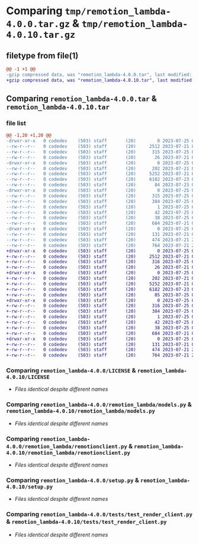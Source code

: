 # Comparing `tmp/remotion_lambda-4.0.0.tar.gz` & `tmp/remotion_lambda-4.0.10.tar.gz`

## filetype from file(1)

```diff
@@ -1 +1 @@
-gzip compressed data, was "remotion_lambda-4.0.0.tar", last modified: Tue Jul 25 00:57:47 2023, max compression
+gzip compressed data, was "remotion_lambda-4.0.10.tar", last modified: Tue Jul 25 00:58:21 2023, max compression
```

## Comparing `remotion_lambda-4.0.0.tar` & `remotion_lambda-4.0.10.tar`

### file list

```diff
@@ -1,20 +1,20 @@
-drwxr-xr-x   0 codedev    (503) staff       (20)        0 2023-07-25 00:57:47.760849 remotion_lambda-4.0.0/
--rw-r--r--   0 codedev    (503) staff       (20)     2512 2023-07-21 08:40:48.000000 remotion_lambda-4.0.0/LICENSE
--rw-r--r--   0 codedev    (503) staff       (20)      315 2023-07-25 00:57:47.760697 remotion_lambda-4.0.0/PKG-INFO
--rw-r--r--   0 codedev    (503) staff       (20)       26 2023-07-21 08:40:48.000000 remotion_lambda-4.0.0/README.md
-drwxr-xr-x   0 codedev    (503) staff       (20)        0 2023-07-25 00:57:47.758638 remotion_lambda-4.0.0/remotion_lambda/
--rw-r--r--   0 codedev    (503) staff       (20)      202 2023-07-21 08:40:48.000000 remotion_lambda-4.0.0/remotion_lambda/__init__.py
--rw-r--r--   0 codedev    (503) staff       (20)     5252 2023-07-21 08:40:48.000000 remotion_lambda-4.0.0/remotion_lambda/models.py
--rw-r--r--   0 codedev    (503) staff       (20)     6182 2023-07-23 00:48:40.000000 remotion_lambda-4.0.0/remotion_lambda/remotionclient.py
--rw-r--r--   0 codedev    (503) staff       (20)       84 2023-07-23 00:21:34.000000 remotion_lambda-4.0.0/remotion_lambda/version.py
-drwxr-xr-x   0 codedev    (503) staff       (20)        0 2023-07-25 00:57:47.759537 remotion_lambda-4.0.0/remotion_lambda.egg-info/
--rw-r--r--   0 codedev    (503) staff       (20)      315 2023-07-25 00:57:47.000000 remotion_lambda-4.0.0/remotion_lambda.egg-info/PKG-INFO
--rw-r--r--   0 codedev    (503) staff       (20)      384 2023-07-25 00:57:47.000000 remotion_lambda-4.0.0/remotion_lambda.egg-info/SOURCES.txt
--rw-r--r--   0 codedev    (503) staff       (20)        1 2023-07-25 00:57:47.000000 remotion_lambda-4.0.0/remotion_lambda.egg-info/dependency_links.txt
--rw-r--r--   0 codedev    (503) staff       (20)       42 2023-07-25 00:57:47.000000 remotion_lambda-4.0.0/remotion_lambda.egg-info/top_level.txt
--rw-r--r--   0 codedev    (503) staff       (20)       38 2023-07-25 00:57:47.760891 remotion_lambda-4.0.0/setup.cfg
--rw-r--r--   0 codedev    (503) staff       (20)      684 2023-07-21 08:40:48.000000 remotion_lambda-4.0.0/setup.py
-drwxr-xr-x   0 codedev    (503) staff       (20)        0 2023-07-25 00:57:47.760293 remotion_lambda-4.0.0/tests/
--rw-r--r--   0 codedev    (503) staff       (20)      131 2023-07-21 08:40:48.000000 remotion_lambda-4.0.0/tests/__init__.py
--rw-r--r--   0 codedev    (503) staff       (20)      474 2023-07-21 22:55:58.000000 remotion_lambda-4.0.0/tests/test_get_render_progress_client.py
--rw-r--r--   0 codedev    (503) staff       (20)      764 2023-07-21 22:55:55.000000 remotion_lambda-4.0.0/tests/test_render_client.py
+drwxr-xr-x   0 codedev    (503) staff       (20)        0 2023-07-25 00:58:21.787713 remotion_lambda-4.0.10/
+-rw-r--r--   0 codedev    (503) staff       (20)     2512 2023-07-21 08:40:48.000000 remotion_lambda-4.0.10/LICENSE
+-rw-r--r--   0 codedev    (503) staff       (20)      316 2023-07-25 00:58:21.787545 remotion_lambda-4.0.10/PKG-INFO
+-rw-r--r--   0 codedev    (503) staff       (20)       26 2023-07-21 08:40:48.000000 remotion_lambda-4.0.10/README.md
+drwxr-xr-x   0 codedev    (503) staff       (20)        0 2023-07-25 00:58:21.786093 remotion_lambda-4.0.10/remotion_lambda/
+-rw-r--r--   0 codedev    (503) staff       (20)      202 2023-07-21 08:40:48.000000 remotion_lambda-4.0.10/remotion_lambda/__init__.py
+-rw-r--r--   0 codedev    (503) staff       (20)     5252 2023-07-21 08:40:48.000000 remotion_lambda-4.0.10/remotion_lambda/models.py
+-rw-r--r--   0 codedev    (503) staff       (20)     6182 2023-07-23 00:48:40.000000 remotion_lambda-4.0.10/remotion_lambda/remotionclient.py
+-rw-r--r--   0 codedev    (503) staff       (20)       85 2023-07-25 00:58:16.000000 remotion_lambda-4.0.10/remotion_lambda/version.py
+drwxr-xr-x   0 codedev    (503) staff       (20)        0 2023-07-25 00:58:21.786610 remotion_lambda-4.0.10/remotion_lambda.egg-info/
+-rw-r--r--   0 codedev    (503) staff       (20)      316 2023-07-25 00:58:21.000000 remotion_lambda-4.0.10/remotion_lambda.egg-info/PKG-INFO
+-rw-r--r--   0 codedev    (503) staff       (20)      384 2023-07-25 00:58:21.000000 remotion_lambda-4.0.10/remotion_lambda.egg-info/SOURCES.txt
+-rw-r--r--   0 codedev    (503) staff       (20)        1 2023-07-25 00:58:21.000000 remotion_lambda-4.0.10/remotion_lambda.egg-info/dependency_links.txt
+-rw-r--r--   0 codedev    (503) staff       (20)       42 2023-07-25 00:58:21.000000 remotion_lambda-4.0.10/remotion_lambda.egg-info/top_level.txt
+-rw-r--r--   0 codedev    (503) staff       (20)       38 2023-07-25 00:58:21.787756 remotion_lambda-4.0.10/setup.cfg
+-rw-r--r--   0 codedev    (503) staff       (20)      684 2023-07-21 08:40:48.000000 remotion_lambda-4.0.10/setup.py
+drwxr-xr-x   0 codedev    (503) staff       (20)        0 2023-07-25 00:58:21.787180 remotion_lambda-4.0.10/tests/
+-rw-r--r--   0 codedev    (503) staff       (20)      131 2023-07-21 08:40:48.000000 remotion_lambda-4.0.10/tests/__init__.py
+-rw-r--r--   0 codedev    (503) staff       (20)      474 2023-07-21 22:55:58.000000 remotion_lambda-4.0.10/tests/test_get_render_progress_client.py
+-rw-r--r--   0 codedev    (503) staff       (20)      764 2023-07-21 22:55:55.000000 remotion_lambda-4.0.10/tests/test_render_client.py
```

### Comparing `remotion_lambda-4.0.0/LICENSE` & `remotion_lambda-4.0.10/LICENSE`

 * *Files identical despite different names*

### Comparing `remotion_lambda-4.0.0/remotion_lambda/models.py` & `remotion_lambda-4.0.10/remotion_lambda/models.py`

 * *Files identical despite different names*

### Comparing `remotion_lambda-4.0.0/remotion_lambda/remotionclient.py` & `remotion_lambda-4.0.10/remotion_lambda/remotionclient.py`

 * *Files identical despite different names*

### Comparing `remotion_lambda-4.0.0/setup.py` & `remotion_lambda-4.0.10/setup.py`

 * *Files identical despite different names*

### Comparing `remotion_lambda-4.0.0/tests/test_render_client.py` & `remotion_lambda-4.0.10/tests/test_render_client.py`

 * *Files identical despite different names*

